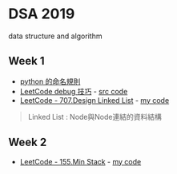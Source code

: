 # DSA 2019
data structure and algorithm

## Week 1
- [python 的命名規則](https://realpython.com/python-pep8/?fbclid=IwAR0y8y0vxjd0RuTvGr9F68ZTQgA40R7tjAfGHSSSzBog5cUCNySuN4M-oSc)
- [LeetCode debug 技巧](https://hackmd.io/@JetVayne/Sk_QO0udr) - [src code](https://github.com/JetVayne/DSA2019/tree/master/NoteCode%20-%20py.eval%20for%20debug%20on%20LeetCode)
- [LeetCode - 707.Design Linked List](https://leetcode.com/problems/design-linked-list/) - [my code](https://github.com/JetVayne/DSA2019/tree/master/1.%20LinkedList)
> Linked List : Node與Node連結的資料結構

## Week 2
- [LeetCode - 155.Min Stack](https://leetcode.com/problems/min-stack/) - [my code](https://github.com/JetVayne/DSA2019/tree/master/2.%20Min%20Stack)
